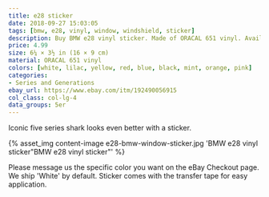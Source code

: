 ```yaml
---
title: e28 sticker
date: 2018-09-27 15:03:05
tags: [bmw, e28, vinyl, window, windshield, sticker]
description: Buy BMW e28 vinyl sticker. Made of ORACAL 651 vinyl. Available in different colors.
price: 4.99
size: 6¼ × 3½ in (16 × 9 cm)
material: ORACAL 651 vinyl
colors: [white, lilac, yellow, red, blue, black, mint, orange, pink]
categories:
- Series and Generations
ebay_url: https://www.ebay.com/itm/192490056915
col_class: col-lg-4
data_groups: 5er
---
```


Iconic five series shark looks even better with a sticker.

<!-- more -->
{% asset_img content-image e28-bmw-window-sticker.jpg 'BMW e28 vinyl sticker"BMW e28 vinyl sticker"' %}

Please message us the specific color you want on the eBay Checkout page. We ship 'White' by default. Sticker comes with the transfer tape for easy application.

